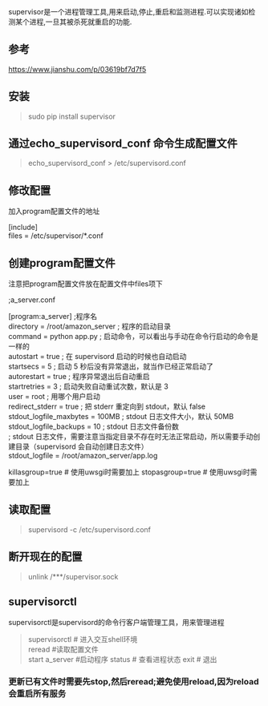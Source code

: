 supervisor是一个进程管理工具,用来启动,停止,重启和监测进程.可以实现诸如检测某个进程,一旦其被杀死就重启的功能.

## 参考  
https://www.jianshu.com/p/03619bf7d7f5

## 安装  
>sudo pip install supervisor

## 通过echo_supervisord_conf 命令生成配置文件  
>echo_supervisord_conf > /etc/supervisord.conf

## 修改配置  
加入program配置文件的地址  

[include]  
files = /etc/supervisor/*.conf  


## 创建program配置文件  
注意把program配置文件放在配置文件中files项下


  ;a_server.conf

  [program:a_server] ;程序名  
  directory = /root/amazon_server ; 程序的启动目录  
  command = python app.py  ; 启动命令，可以看出与手动在命令行启动的命令是一样的  
  autostart = true     ; 在 supervisord 启动的时候也自动启动  
  startsecs = 5        ; 启动 5 秒后没有异常退出，就当作已经正常启动了  
  autorestart = true   ; 程序异常退出后自动重启  
  startretries = 3     ; 启动失败自动重试次数，默认是 3   
  user = root          ; 用哪个用户启动  
  redirect_stderr = true  ; 把 stderr 重定向到 stdout，默认 false  
  stdout_logfile_maxbytes = 100MB  ; stdout 日志文件大小，默认 50MB  
  stdout_logfile_backups = 10     ; stdout 日志文件备份数  
  ; stdout 日志文件，需要注意当指定目录不存在时无法正常启动，所以需要手动创建目录（supervisord 会自动创建日志文件）  
  stdout_logfile = /root/amazon_server/app.log  

  killasgroup=true # 使用uwsgi时需要加上
  stopasgroup=true # 使用uwsgi时需要加上


## 读取配置  
>supervisord -c /etc/supervisord.conf

## 断开现在的配置  
>unlink /***/supervisor.sock

## supervisorctl  
supervisorctl是supervisord的命令行客户端管理工具，用来管理进程  

>supervisorctl  # 进入交互shell环境  
>reread         #读取配置文件  
>start a_server #启动程序 
>status         # 查看进程状态
>exit           # 退出

### 更新已有文件时需要先stop,然后reread;避免使用reload,因为reload会重启所有服务
